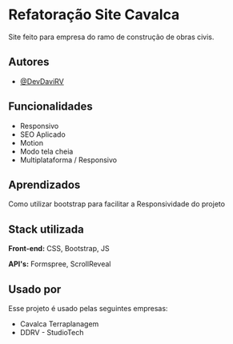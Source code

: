 
# Refatoração Site Cavalca

Site feito para empresa do ramo de construção de obras civis.


## Autores

- [@DevDaviRV](https://github.com/DevDaviRV)


## Funcionalidades

- Responsivo
- SEO Aplicado
- Motion
- Modo tela cheia
- Multiplataforma / Responsivo


## Aprendizados

Como utilizar bootstrap para facilitar a Responsividade do projeto



## Stack utilizada

**Front-end:** CSS, Bootstrap, JS

**API's:** Formspree, ScrollReveal



## Usado por

Esse projeto é usado pelas seguintes empresas:

- Cavalca Terraplanagem
- DDRV - StudioTech

